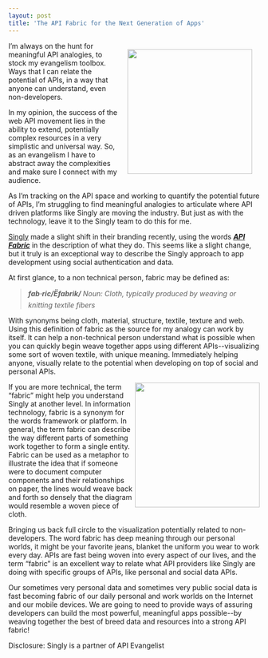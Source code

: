 ```yaml
---
layout: post
title: 'The API Fabric for the Next Generation of Apps'
---
```

<p><a href="https://singly.com/"><img style="padding: 15px;" src="https://s3.amazonaws.com/kinlane-productions/singly/singly-logo_300.png" alt="" width="250" align="right" /></a></p>
<p>I&rsquo;m always on the hunt for meaningful API analogies, to stock my evangelism toolbox.   Ways that I can relate the potential of APIs, in a way that anyone can understand, even non-developers.</p>
<p>In my opinion, the success of the web API movement lies in the ability to extend, potentially complex resources in a very simplistic and universal way.  So, as an evangelism I have to abstract away the complexities and make sure I connect with my audience.</p>
<p>As I&rsquo;m tracking on the API space and working to quantify the potential future of APIs, I&rsquo;m struggling to find meaningful analogies to articulate where API driven platforms like Singly are moving the industry.  But just as with the technology, leave it to the Singly team to do this for me.</p>
<p><a title="Singly" href="https://singly.com/">Singly</a> made a slight shift in their branding recently, using the words <em><strong><span style="text-decoration: underline;">API Fabric</span></strong></em> in the description of what they do.  This seems like a slight change, but it truly is an exceptional way to describe the Singly approach to app development using social authentication and data.&nbsp;</p>
<p>At first glance, to a non technical person, fabric may be defined as:</p>
<blockquote><em><strong>fab&middot;ric/Ëfabrik/</strong> Noun: Cloth, typically produced by weaving or knitting textile fibers</em></blockquote>
<p>With synonyms being cloth, material, structure, textile, texture and web. Using this definition of fabric as the source for my analogy can work by itself.  It can help a non-technical person understand what is possible when you can quickly begin weave together apps using different APIs--visualizing some sort of woven textile, with unique meaning.  Immediately helping anyone, visually relate to the potential when developing on top of social and personal APIs.</p>
<p><img src="https://s3.amazonaws.com/kinlane-productions/singly/mayan-weaving.jpg" alt="" width="250" align="right" /></p>
<p>If you are more technical, the term &ldquo;fabric&rdquo; might help you understand Singly at another level. In information technology, fabric is a synonym for the words framework or platform.  In general, the term fabric can describe the way different parts of something work together to form a single entity.  Fabric can be used as a metaphor to illustrate the idea that if someone were to document computer components and their relationships on paper, the lines would weave back and forth so densely that the diagram would resemble a woven piece of cloth.</p>
<p>Bringing us back full circle to the visualization potentially related to non-developers.  The word fabric has deep meaning through our personal worlds, it might be your favorite jeans, blanket the uniform you wear to work every day.  APIs are fast being woven into every aspect of our lives, and the term &ldquo;fabric&rdquo; is an excellent way to relate what API providers like Singly are doing with specific groups of APIs, like personal and social data APIs.</p>
<p>Our sometimes very personal data and sometimes very public social data is fast becoming fabric of our daily personal and work worlds on the Internet and our mobile devices.  We are going to need to provide ways of assuring developers can build the most powerful, meaningful apps possible--by weaving together the best of breed data and resources into a strong API fabric!</p>
<p>Disclosure: Singly is a partner of API Evangelist</p>